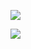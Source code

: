 ![](https://readme-typing-svg.demolab.com?font=Sono&duration=3000&pause=800&color=E056FD&vCenter=true&width=435&lines=Привет!;Я+тут+редко+появляюсь;Глянь+в+тг+@RimBiO;...;)

![](https://komarev.com/ghpvc/?username=RimMirK)
